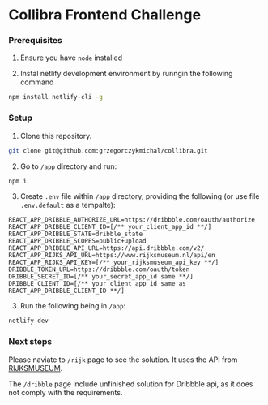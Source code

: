 # Collibra Frontend Challenge


### Prerequisites
1.  Ensure you have ```node``` installed

2.  Instal netlify development environment by runngin the following command
  ```bash
  npm install netlify-cli -g
  ```
  
### Setup
1. Clone this repository.
  ```bash 
  git clone git@github.com:grzegorczykmichal/collibra.git
  ```

2. Go to ```/app``` directory and run:
  ```bash
  npm i
  ```

3. Create ```.env``` file within ```/app``` directory, providing the following (or use file ```.env.default``` as a tempalte):
  ```text
  REACT_APP_DRIBBLE_AUTHORIZE_URL=https://dribbble.com/oauth/authorize
  REACT_APP_DRIBBLE_CLIENT_ID=[/** your_client_app_id **/]
  REACT_APP_DRIBBLE_STATE=dribble_state
  REACT_APP_DRIBBLE_SCOPES=public+upload
  REACT_APP_DRIBBLE_API_URL=https://api.dribbble.com/v2/
  REACT_APP_RIJKS_API_URL=https://www.rijksmuseum.nl/api/en
  REACT_APP_RIJKS_API_KEY=[/** your_rijksmuseum_api_key **/]
  DRIBBLE_TOKEN_URL=https://dribbble.com/oauth/token
  DRIBBLE_SECRET_ID=[/** your_secret_app_id same **/]
  DRIBBLE_CLIENT_ID=[/** your_client_app_id same as REACT_APP_DRIBBLE_CLIENT_ID **/]
  ```

3. Run the following being in ```/app```:
  ```bash
  netlify dev
  ```

### Next steps

Please naviate to ```/rijk``` page to see the solution. It uses the API from [RIJKSMUSEUM](https://www.rijksmuseum.nl/en/research/conduct-research/data).

The ```/dribble``` page include unfinished solution for Dribbble api, as it does not comply with the requirements.

